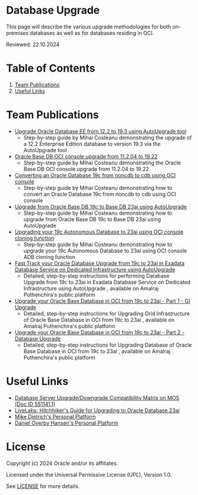 # Database Upgrade
 
This page will describe the various upgrade methodologies for both on-premises databases as well as for databases residing in OCI.

Reviewed: 22.10.2024
 
# Table of Contents
 
1. [Team Publications](#team-publications)
2. [Useful Links](#useful-links)
 
# Team Publications
 
- [Upgrade Oracle Database EE from 12.2 to 19.3 using AutoUpgrade tool](https://mihaicosteanu.wordpress.com/2024/03/28/upgrade-oracle-database-ee-from-12-2-to-19-3-using-autoupgrade-tool/)
    - Step-by-step guide by Mihai Costeanu demonstrating the upgrade of a 12.2 Enterprise Edition database to version 19.3 via the AutoUpgrade tool
- [Oracle Base DB OCI console upgrade from 11.2.04 to 19.22](https://mihaicosteanu.wordpress.com/2024/04/04/oracle-base-db-oci-console-upgrade-from-11-2-04-to-19-22/)
    - Step-by-step guide by Mihai Costeanu demonstrating the Oracle Base DB OCI console upgrade from 11.2.04 to 19.22
- [Converting an Oracle Database 19c from noncdb to cdb using OCI console](https://mihaicosteanu.wordpress.com/2024/04/10/converting-an-oracle-database-19c-from-noncdb-to-cdb-using-oci-console/)
    - Step-by-step guide by Mihai Costeanu demonstrating how to convert an Oracle Database 19c from noncdb to cdb using OCI console
- [Upgrade from Oracle Base DB 19c to Base DB 23ai using AutoUpgrade](https://www.youtube.com/watch?v=Eo8nVJ8eC1o)
    - Step-by-step guide by Mihai Costeanu demonstrating how to upgrade from Oracle Base DB 19c to Base DB 23ai using AutoUpgrade
- [Upgrading your 19c Autonomous Database to 23ai using OCI console cloning function](https://wordpress.com/post/mihaicosteanu.wordpress.com/142)
    - Step-by-step guide by Mihai Costeanu demonstrating how to upgrade your 19c Autonomous Database to 23ai using OCI console ADB cloning function
- [Fast Track your Oracle Database Upgrade from 19c to 23ai in Exadata Database Service on Dedicated Infrastructure using AutoUpgrade](https://amalrajputhenchira.wordpress.com/2024/11/08/fast-track-your-oracle-database-upgrade-from-19c-to-23ai-in-exadata-database-service-on-dedicated-infrastructure-using-autoupgrade-2/)
    - Detailed, step-by-step instructions for performing Database Upgrade from 19c to 23ai in Exadata Database Service on Dedicated Infrastructure using AutoUpgrade , available on Amalraj Puthenchira's public platform
- [Upgrade your Oracle Base Database in OCI from 19c to 23ai - Part 1 - GI Upgrade](https://amalrajputhenchira.wordpress.com/2025/01/09/upgrade-your-oracle-base-database-in-oci-to-23ai-part-1-gi-upgrade/)
    - Detailed, step-by-step instructions for Upgrading Grid Infrastructure of Oracle Base Database in OCI from 19c to 23ai , available on Amalraj Puthenchira's public platform
- [Upgrade your Oracle Base Database in OCI from 19c to 23ai - Part 2 - Database Upgrade](https://amalrajputhenchira.wordpress.com/2025/01/15/upgrade-your-oracle-base-database-in-oci-from-19c-to-23ai-part-2-database-upgrade/)
    - Detailed, step-by-step instructions for Upgrading Database of Oracle Base Database in OCI from 19c to 23ai , available on Amalraj Puthenchira's public platform
# Useful Links
- [Database Server Upgrade/Downgrade Compatibility Matrix on MOS (Doc ID 551141.1)](https://support.oracle.com/epmos/faces/DocumentDisplay?id=551141.1)
- [LiveLabs: Hitchhiker's Guide for Upgrading to Oracle Database 23ai](https://apexapps.oracle.com/pls/apex/f?p=133:180:1060521706151::::wid:3943)
- [Mike Dietrich's Personal Platform](https://mikedietrichde.com/)
- [Daniel Overby Hansen's Personal Platform](https://dohdatabase.com/)

# License
 
Copyright (c) 2024 Oracle and/or its affiliates.
 
Licensed under the Universal Permissive License (UPL), Version 1.0.
 
See [LICENSE](https://github.com/oracle-devrel/technology-engineering/blob/main/LICENSE) for more details.
